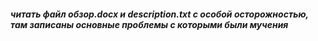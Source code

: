 ##### читать файл обзор.docx и description.txt c особой осторожностью, там записаны основные проблемы с которыми были мучения

